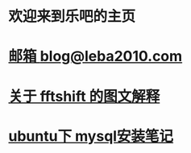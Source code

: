 # 欢迎来到乐吧的主页
# [邮箱 blog@leba2010.com](myabout.html)
# [关于 fftshift 的图文解释](/pages/fftshift_explain.html)
# [ubuntu下 mysql安装笔记](/pages/mysql_install.html)